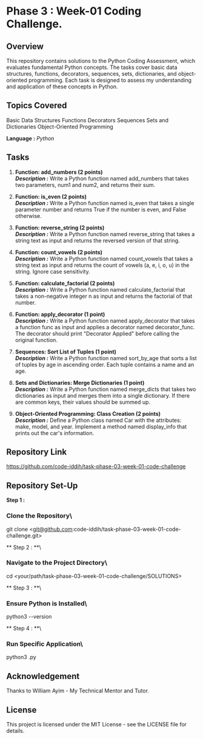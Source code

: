 # Phase 3 : Week-01 Coding Challenge.

## Overview
This repository contains solutions to the Python Coding Assessment, which evaluates fundamental Python concepts. The tasks cover basic data structures, functions, decorators, sequences, sets, dictionaries, and object-oriented programming. Each task is designed to assess my understanding and application of these concepts in Python.

## Topics Covered
Basic Data Structures
Functions
Decorators
Sequences
Sets and Dictionaries
Object-Oriented Programming

**Language :** _Python_

## Tasks

1. **Function: add_numbers (2 points)**\
***Description :*** Write a Python function named add_numbers that takes two parameters, num1 and num2, and returns their sum.

2. **Function: is_even (2 points)**\
***Description :***  Write a Python function named is_even that takes a single parameter number and returns True if the number is even, and False otherwise.

3. **Function: reverse_string (2 points)**\
***Description :***  Write a Python function named reverse_string that takes a string text as input and returns the reversed version of that string.

4. **Function: count_vowels (2 points)**\
***Description :***  Write a Python function named count_vowels that takes a string text as input and returns the count of vowels (a, e, i, o, u) in the string. Ignore case sensitivity.

5. **Function: calculate_factorial (2 points)**\
***Description :*** Write a Python function named calculate_factorial that takes a non-negative integer n as input and returns the factorial of that number.

6. **Function: apply_decorator (1 point)**\
***Description :***  Write a Python function named apply_decorator that takes a function func as input and applies a decorator named decorator_func. The decorator should print "Decorator Applied" before calling the original function.

7. **Sequences: Sort List of Tuples (1 point)**\
***Description :***  Write a Python function named sort_by_age that sorts a list of tuples by age in ascending order. Each tuple contains a name and an age.

8. **Sets and Dictionaries: Merge Dictionaries (1 point)**\
***Description :***  Write a Python function named merge_dicts that takes two dictionaries as input and merges them into a single dictionary. If there are common keys, their values should be summed up.

9. **Object-Oriented Programming: Class Creation (2 points)**\
***Description :*** Define a Python class named Car with the attributes: make, model, and year. Implement a method named display_info that prints out the car's information.

## Repository Link

<https://github.com/code-iddih/task-phase-03-week-01-code-challenge>

## Repository Set-Up

**Step 1 :**
### Clone the Repository\
git clone <git@github.com:code-iddih/task-phase-03-week-01-code-challenge.git>

** Step 2 : **\
### Navigate to the Project Directory\
cd <your/path/task-phase-03-week-01-code-challenge/SOLUTIONS>

** Step 3 : **\
### Ensure Python is Installed\
python3 --version

** Step 4 : **\
### Run Specific Application\
python3 <file-name>.py

## Acknowledgement

Thanks to William Ayim - My Technical Mentor and Tutor.

## License

This project is licensed under the MIT License - see the LICENSE file for details.

